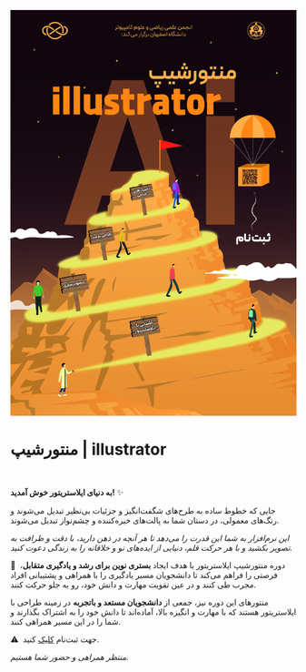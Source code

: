 ![Illustrator](statics/Mentorship-Illustrator.jpg)


# منتورشیپ | illustrator


‌


**به دنیای ایلاستریتور خوش آمدید!** ✨


جایی که خطوط ساده به طرح‌های شگفت‌انگیز و جزئیات بی‌نظیر تبدیل می‌شوند و رنگ‌های معمولی، در دستان شما به پالت‌های خیره‌کننده و چشم‌نواز تبدیل می‌شوند.


*این نرم‌افزار به شما این قدرت را می‌دهد تا هر آنچه در ذهن دارید، با دقت و ظرافت به تصویر بکشید و با هر حرکت قلم، دنیایی از ایده‌های نو و خلاقانه را به زندگی دعوت کنید.*


🔸  دوره منتورشیپ ایلاستریتور با هدف ایجاد **بستری نوین برای رشد و یادگیری متقابل**، فرصتی را فراهم می‌کند تا دانشجویان مسیر یادگیری را با همراهی و پشتیبانی افراد مجرب طی‌ کنند و در عین تقویت مهارت‌ و دانش خود، رو به جلو حرکت کنند.


منتورهای این دوره نیز، جمعی از **دانشجویان مستعد و باتجربه** در زمینه طراحی با ایلاستریتور هستند که با مهارت و انگیزه بالا، آماده‌اند تا دانش خود را به اشتراک بگذارند و شما را در این مسیر همراهی کنند.


⚠️  جهت ثبت‌نام [کلیک](https://app.epoll.pro/40716050) کنید. 


*منتظر همراهی و حضور شما هستیم.*
